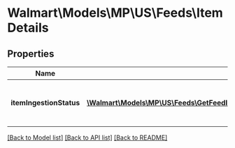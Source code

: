 # Walmart\Models\MP\US\Feeds\ItemDetails

## Properties

Name | Type | Description | Notes
------------ | ------------- | ------------- | -------------
**itemIngestionStatus** | [**\Walmart\Models\MP\US\Feeds\GetFeedItemStatus200ResponseItemDetailsItemIngestionStatusInner[]**](GetFeedItemStatus200ResponseItemDetailsItemIngestionStatusInner.md) | The ingestion status of an individual item | [optional]


[[Back to Model list]](./) [[Back to API list]](../../../../../README.md#supported-apis) [[Back to README]](../../../../../README.md)
